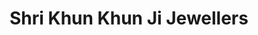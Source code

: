 ---
title: "Shri Khun Khun Ji Jewellers"
url: /lucknow/shri-khun-khun-ji-jewellers/
shop: jewelry
---